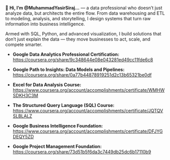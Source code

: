 👋 **Hi, I’m @MuhammadYasirSiraj...** — a data professional who doesn’t just analyze data, but architects the entire flow. From data warehousing and ETL to modeling, analysis, and storytelling, I design systems that turn raw information into business intelligence.

Armed with SQL, Python, and advanced visualization, I build solutions that don’t just explain the data — they move businesses to act, scale, and compete smarter.

- **Google Data Analytics Professional Certification:** https://coursera.org/share/9c348644e08e043281ed49cc11fde6c8

- **Google Path to Insights: Data Models and Pipelines:** https://coursera.org/share/0a77b44878919251d2c13b65321be0df

- **Excel for Data Analysis Course:** https://www.coursera.org/account/accomplishments/certificate/WMHWSDKH3C3M

- **The Structured Query Language (SQL) Course:** https://www.coursera.org/account/accomplishments/certificate/JQTQVSLBLALZ

- **Google Business Intelligence Foundation:** https://www.coursera.org/account/accomplishments/certificate/DFJYGDEQY5ZD

- **Google Project Management Foundation:** https://coursera.org/share/73d51b5f6da3c7449db25dc6b17110b9
